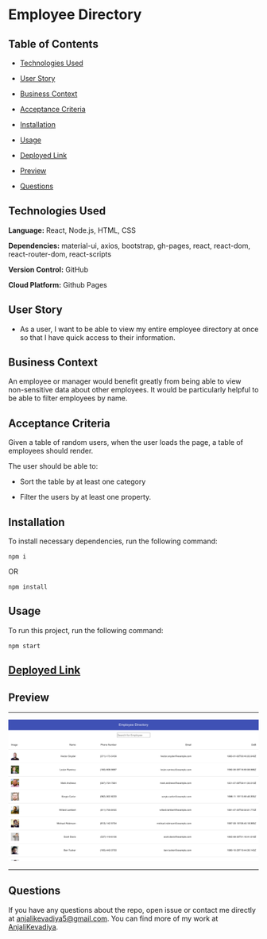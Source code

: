 # Employee Directory

## Table of Contents

- [Technologies Used](#technologies-used)

- [User Story](#user-story)

- [Business Context](#business-context)

- [Acceptance Criteria](#acceptance-criteria)

- [Installation](#installation)

- [Usage](#usage)

- [Deployed Link](#deployedlink)

- [Preview](#preview)

- [Questions](#questions)

## Technologies Used

**Language:** React, Node.js, HTML, CSS

**Dependencies:** material-ui, axios, bootstrap, gh-pages, react, react-dom, react-router-dom, react-scripts

**Version Control:** GitHub

**Cloud Platform:** Github Pages

## User Story

- As a user, I want to be able to view my entire employee directory at once so that I have quick access to their information.

## Business Context

An employee or manager would benefit greatly from being able to view non-sensitive data about other employees. It would be particularly helpful to be able to filter employees by name.

## Acceptance Criteria

Given a table of random users, when the user loads the page, a table of employees should render.

The user should be able to:

- Sort the table by at least one category

- Filter the users by at least one property.

## Installation

To install necessary dependencies, run the following command:

```
npm i
```

OR

```
npm install
```

## Usage

To run this project, run the following command:

```
npm start
```

## [Deployed Link](https://anjalikevadiya.github.io/employee-directory/)

## Preview

---

<img src="./public/images/home.png">

---

## Questions

If you have any questions about the repo, open issue or contact me directly at [anjalikevadiya5@gmail.com](anjalikevadiya5@gmail.com). You can find more of my work at [AnjaliKevadiya](https://github.com/AnjaliKevadiya).
